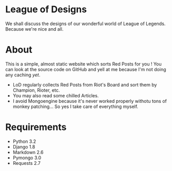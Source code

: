 # League of Designs
We shall discuss the designs of our wonderful world of League of Legends. Because we're nice and all.

# About

This is a simple, almost static website which sorts Red Posts for you ! You can look at the source code on GitHub
and yell at me because I'm not doing any caching *yet*.

* LoD regularly collects Red Posts from Riot's Board and sort them by Champion, Rioter, etc.
* You may also read some chilled Articles.
* I avoid Mongoengine because it's never worked properly withotu tons of monkey patching... So yes I take care of
everything myself.

# Requirements

* Python    3.2
* Django	1.8
* Markdown	2.6
* Pymongo	3.0
* Requests	2.7